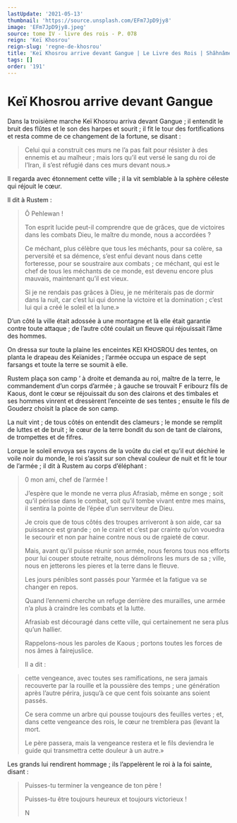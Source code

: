 ```yaml
---
lastUpdate: '2021-05-13'
thumbnail: 'https://source.unsplash.com/EFm7JpD9jy8'
image: 'EFm7JpD9jy8.jpeg'
source: tome IV - livre des rois - P. 078
reign: 'Keï Khosrou'
reign-slug: 'regne-de-khosrou'
title: 'Keï Khosrou arrive devant Gangue | Le Livre des Rois | Shâhnâmeh'
tags: []
order: '191'
---
```


# Keï Khosrou arrive devant Gangue

Dans la troisième marche Keï Khosrou arriva devant Gangue ; il entendit le bruit des flûtes et le son des harpes et sourit ; il fit le tour des fortifications et resta comme de ce changement de la fortune, se disant :

> Celui qui a construit ces murs ne l’a pas fait pour résister à des ennemis et au malheur ; mais lors qu’il eut versé le sang du roi de l’Iran, il s’est réfugié dans ces murs devant nous.»

Il regarda avec étonnement cette ville ; il la vit semblable à la sphère céleste qui réjouit le cœur.

Il dit à Rustem :

> Ô Pehlewan !
>
> Ton esprit lucide peut-il comprendre que de grâces, que de victoires dans les combats Dieu, le maître du monde, nous a accordées ?
>
> Ce méchant, plus célèbre que tous les méchants, pour sa colère, sa perversité et sa démence, s’est enfui devant nous dans cette forteresse, pour se soustraire aux combats ; ce méchant, qui est le chef de tous les méchants de ce monde, est devenu encore plus mauvais, maintenant qu’il est vieux.
>
> Si je ne rendais pas grâces à Dieu, je ne mériterais pas de dormir dans la nuit, car c’est lui qui donne la victoire et la domination ; c’est lui qui a créé le soleil et la lune.»

D’un côté la ville était adossée à une montagne et là elle était garantie contre toute attaque ; de l’autre côté coulait un fleuve qui réjouissait l’âme des hommes.

On dressa sur toute la plaine les enceintes KEI KHOSROU des tentes, on planta le drapeau des Keïanides ; l’armée occupa un espace de sept farsangs et toute la terre se soumit à elle.

Rustem plaça son camp ’ à droite et demanda au roi, maître de la terre, le commandement d’un corps d’armée ; à gauche se trouvait F eribourz fils de Kaous, dont le cœur se réjouissait du son des clairons et des timbales et ses hommes vinrent et dressèrent l’enceinte de ses tentes ; ensuite le fils de Gouderz choisit la place de son camp.

La nuit vint ; de tous côtés on entendit des clameurs ; le monde se remplit de luttes et de bruit ; le cœur de la terre bondit du son de tant de clairons, de trompettes et de fifres.

Lorque le soleil envoya ses rayons de la voûte du ciel et qu’il eut déchiré le voile noir du monde, le roi s’assit sur son cheval couleur de nuit et fit le tour de l’armée ; il dit à Rustem au corps d’éléphant :

> 0
> mon ami, chef de l’armée !
>
> J’espère que le monde ne verra plus Afrasiab, même en songe ; soit qu’il périsse dans le combat, soit qu’il tombe vivant entre mes mains, il sentira la pointe de l’épée d’un serrviteur de Dieu.
>
> Je crois que de tous côtés des troupes arriveront à son aide, car sa puissance est grande ; on le craint et c’est par crainte qu’on vouedra le secourir et non par haine contre nous ou de rgaieté de cœur.
>
> Mais, avant qu’il puisse réunir son armée, nous ferons tous nos efforts pour lui couper stoute retraite, nous démolirons les murs de sa ;
> ville, nous en jetterons les pieres et la terre dans le fleuve.
>
> Les jours pénibles sont passés pour Yarmée et la fatigue va se changer en repos.
>
> Quand l’ennemi cherche un refuge derrière des murailles, une armée n’a plus à craindre les combats et la lutte.
>
> Afrasiab est découragé dans cette ville, qui certainement ne sera plus qu’un hallier.
>
> Rappelons-nous les paroles de Kaous ; portons toutes les forces de nos âmes à fairejuslice.
>
> Il a dit :

> cette vengeance, avec toutes ses ramifications, ne sera jamais recouverte par la rouille et la poussière des temps ; une génération après l’autre périra, jusqu’à ce que cent fois soixante ans soient passés.
>
> Ce sera comme un arbre qui pousse toujours des feuilles vertes ; et, dans cette vengeance des rois, le cœur ne tremblera pas (levant la mort.
>
> Le père passera, mais la vengeance restera et le fils deviendra le guide qui transmettra cette douleur à un autre.»

Les grands lui rendirent hommage ; ils l’appelèrent le roi à la foi sainte, disant :

> Puisses-tu terminer la vengeance de ton père !
>
> Puisses-tu être toujours heureux et toujours victorieux !
>
> N
